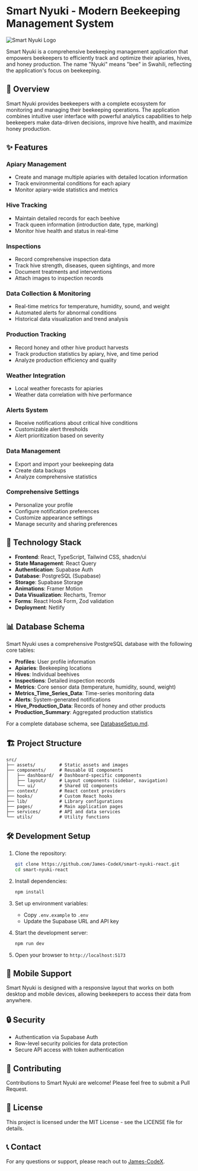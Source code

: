 # Smart Nyuki - Modern Beekeeping Management System

![Smart Nyuki Logo](src/assets/images/logo.png)

Smart Nyuki is a comprehensive beekeeping management application that empowers beekeepers to efficiently track and optimize their apiaries, hives, and honey production. The name "Nyuki" means "bee" in Swahili, reflecting the application's focus on beekeeping.

## 🐝 Overview

Smart Nyuki provides beekeepers with a complete ecosystem for monitoring and managing their beekeeping operations. The application combines intuitive user interface with powerful analytics capabilities to help beekeepers make data-driven decisions, improve hive health, and maximize honey production.

## ✨ Features

### Apiary Management
- Create and manage multiple apiaries with detailed location information
- Track environmental conditions for each apiary
- Monitor apiary-wide statistics and metrics

### Hive Tracking
- Maintain detailed records for each beehive
- Track queen information (introduction date, type, marking)
- Monitor hive health and status in real-time

### Inspections
- Record comprehensive inspection data
- Track hive strength, diseases, queen sightings, and more
- Document treatments and interventions
- Attach images to inspection records

### Data Collection & Monitoring
- Real-time metrics for temperature, humidity, sound, and weight
- Automated alerts for abnormal conditions
- Historical data visualization and trend analysis

### Production Tracking
- Record honey and other hive product harvests
- Track production statistics by apiary, hive, and time period
- Analyze production efficiency and quality

### Weather Integration
- Local weather forecasts for apiaries
- Weather data correlation with hive performance

### Alerts System
- Receive notifications about critical hive conditions
- Customizable alert thresholds
- Alert prioritization based on severity

### Data Management
- Export and import your beekeeping data
- Create data backups
- Analyze comprehensive statistics

### Comprehensive Settings
- Personalize your profile
- Configure notification preferences
- Customize appearance settings
- Manage security and sharing preferences

## 🚀 Technology Stack

- **Frontend**: React, TypeScript, Tailwind CSS, shadcn/ui
- **State Management**: React Query
- **Authentication**: Supabase Auth
- **Database**: PostgreSQL (Supabase)
- **Storage**: Supabase Storage
- **Animations**: Framer Motion
- **Data Visualization**: Recharts, Tremor
- **Forms**: React Hook Form, Zod validation
- **Deployment**: Netlify

## 📊 Database Schema

Smart Nyuki uses a comprehensive PostgreSQL database with the following core tables:

- **Profiles**: User profile information
- **Apiaries**: Beekeeping locations
- **Hives**: Individual beehives
- **Inspections**: Detailed inspection records
- **Metrics**: Core sensor data (temperature, humidity, sound, weight)
- **Metrics_Time_Series_Data**: Time-series monitoring data
- **Alerts**: System-generated notifications
- **Hive_Production_Data**: Records of honey and other products
- **Production_Summary**: Aggregated production statistics

For a complete database schema, see [DatabaseSetup.md](DatabaseSetup.md).

## 🏗️ Project Structure

```
src/
├── assets/         # Static assets and images
├── components/     # Reusable UI components
│   ├── dashboard/  # Dashboard-specific components
│   ├── layout/     # Layout components (sidebar, navigation)
│   └── ui/         # Shared UI components
├── context/        # React context providers
├── hooks/          # Custom React hooks
├── lib/            # Library configurations
├── pages/          # Main application pages
├── services/       # API and data services
└── utils/          # Utility functions
```

## 🛠️ Development Setup

1. Clone the repository:
   ```bash
   git clone https://github.com/James-CodeX/smart-nyuki-react.git
   cd smart-nyuki-react
   ```

2. Install dependencies:
   ```bash
   npm install
   ```

3. Set up environment variables:
   - Copy `.env.example` to `.env`
   - Update the Supabase URL and API key

4. Start the development server:
   ```bash
   npm run dev
   ```

5. Open your browser to `http://localhost:5173`

## 📱 Mobile Support

Smart Nyuki is designed with a responsive layout that works on both desktop and mobile devices, allowing beekeepers to access their data from anywhere.

## 🔒 Security

- Authentication via Supabase Auth
- Row-level security policies for data protection
- Secure API access with token authentication

## 🤝 Contributing

Contributions to Smart Nyuki are welcome! Please feel free to submit a Pull Request.

## 📄 License

This project is licensed under the MIT License - see the LICENSE file for details.

## 📞 Contact

For any questions or support, please reach out to [James-CodeX](mailto:james.nyakairu@students.jkuat.ac.ke).
